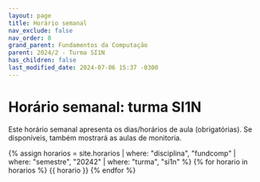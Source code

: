 ```yaml
---
layout: page
title: Horário semanal
nav_exclude: false
nav_order: 8
grand_parent: Fundamentos da Computação
parent: 2024/2 - Turma SI1N
has_children: false
last_modified_date: 2024-07-06 15:37 -0300
---
```


# Horário semanal: turma SI1N

Este horário semanal apresenta os dias/horários de aula (obrigatórias). Se
disponíveis, também mostrará as aulas de monitoria.

{% assign horarios = site.horarios
     | where: "disciplina", "fundcomp"
     | where: "semestre", "20242"
     | where: "turma", "si1n" %}
{% for horario in horarios %}
{{ horario }}
{% endfor %}
